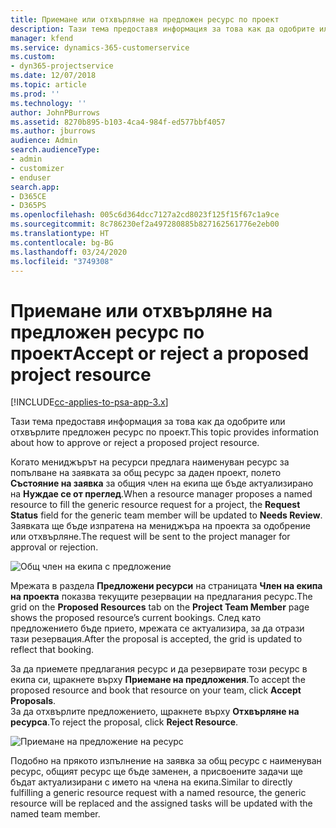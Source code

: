 ```yaml
---
title: Приемане или отхвърляне на предложен ресурс по проект
description: Тази тема предоставя информация за това как да одобрите или отхвърлите предложен ресурс по проект.
manager: kfend
ms.service: dynamics-365-customerservice
ms.custom:
- dyn365-projectservice
ms.date: 12/07/2018
ms.topic: article
ms.prod: ''
ms.technology: ''
author: JohnPBurrows
ms.assetid: 8270b895-b103-4ca4-984f-ed577bbf4057
ms.author: jburrows
audience: Admin
search.audienceType:
- admin
- customizer
- enduser
search.app:
- D365CE
- D365PS
ms.openlocfilehash: 005c6d364dcc7127a2cd8023f125f15f67c1a9ce
ms.sourcegitcommit: 8c786230ef2a497280885b827162561776e2eb00
ms.translationtype: HT
ms.contentlocale: bg-BG
ms.lasthandoff: 03/24/2020
ms.locfileid: "3749308"
---
```

# <a name="accept-or-reject-a-proposed-project-resource"></a><span data-ttu-id="8379c-103">Приемане или отхвърляне на предложен ресурс по проект</span><span class="sxs-lookup"><span data-stu-id="8379c-103">Accept or reject a proposed project resource</span></span>

[!INCLUDE[cc-applies-to-psa-app-3.x](../includes/cc-applies-to-psa-app-3x.md)]

<span data-ttu-id="8379c-104">Тази тема предоставя информация за това как да одобрите или отхвърлите предложен ресурс по проект.</span><span class="sxs-lookup"><span data-stu-id="8379c-104">This topic provides information about how to approve or reject a proposed project resource.</span></span>

<span data-ttu-id="8379c-105">Когато мениджърът на ресурси предлага наименуван ресурс за попълване на заявката за общ ресурс за даден проект, полето **Състояние на заявка** за общия член на екипа ще бъде актуализирано на **Нуждае се от преглед**.</span><span class="sxs-lookup"><span data-stu-id="8379c-105">When a resource manager proposes a named resource to fill the generic resource request for a project, the **Request Status** field for the generic team member will be updated to **Needs Review**.</span></span> <span data-ttu-id="8379c-106">Заявката ще бъде изпратена на мениджъра на проекта за одобрение или отхвърляне.</span><span class="sxs-lookup"><span data-stu-id="8379c-106">The request will be sent to the project manager for approval or rejection.</span></span>

![Общ член на екипа с предложение](media/RM-how-to-19.png)

<span data-ttu-id="8379c-108">Мрежата в раздела **Предложени ресурси** на страницата **Член на екипа на проекта** показва текущите резервации на предлагания ресурс.</span><span class="sxs-lookup"><span data-stu-id="8379c-108">The grid on the **Proposed Resources** tab on the **Project Team Member** page shows the proposed resource’s current bookings.</span></span> <span data-ttu-id="8379c-109">След като предложението бъде прието, мрежата се актуализира, за да отрази тази резервация.</span><span class="sxs-lookup"><span data-stu-id="8379c-109">After the proposal is accepted, the grid is updated to reflect that booking.</span></span> 

<span data-ttu-id="8379c-110">За да приемете предлагания ресурс и да резервирате този ресурс в екипа си, щракнете върху **Приемане на предложения**.</span><span class="sxs-lookup"><span data-stu-id="8379c-110">To accept the proposed resource and book that resource on your team, click **Accept Proposals**.</span></span>  
<span data-ttu-id="8379c-111">За да отхвърлите предложението, щракнете върху **Отхвърляне на ресурса**.</span><span class="sxs-lookup"><span data-stu-id="8379c-111">To reject the proposal, click **Reject Resource**.</span></span>

![Приемане на предложение на ресурс](media/RM-how-to-20.png) 

<span data-ttu-id="8379c-113">Подобно на прякото изпълнение на заявка за общ ресурс с наименуван ресурс, общият ресурс ще бъде заменен, а присвоените задачи ще бъдат актуализирани с името на члена на екипа.</span><span class="sxs-lookup"><span data-stu-id="8379c-113">Similar to directly fulfilling a generic resource request with a named resource, the generic resource will be replaced and the assigned tasks will be updated with the named team member.</span></span>
